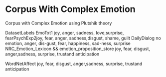 # Corpus With Complex Emotion
Corpus with Complex Emotion using Plutshik theory


DatasetLabels 
EmoTxt1 joy, anger, sadness, love,surprise, fearPsychExp2joy, fear, anger, sadness,disgust, shame, guilt
DailyDialog   no emotion, anger, dis-gust, fear, happiness, sad-ness, surprise
NRC_Emotion_Lexicon && emotion_proposition_store joy, fear, disgust, anger,sadness,  surprise,  trustand anticipation

WordNetAffect joy, fear, disgust, anger,sadness,  surprise,  trustand anticipation
